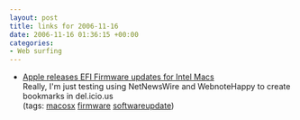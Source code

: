 ```yaml
---
layout: post
title: links for 2006-11-16
date: 2006-11-16 01:36:15 +00:00
categories:
- Web surfing
---
```

<ul class="delicious">
	<li>
		<div class="delicious-link"><a href="http://feeds.tuaw.com/~r/weblogsinc/tuaw/~3/48950578/">Apple releases EFI Firmware updates for Intel Macs</a></div>
		<div class="delicious-extended">Really, I'm just testing using NetNewsWire and WebnoteHappy to create bookmarks in del.icio.us</div>
		<div class="delicious-tags">(tags: <a href="http://del.icio.us/mathie/macosx">macosx</a> <a href="http://del.icio.us/mathie/firmware">firmware</a> <a href="http://del.icio.us/mathie/softwareupdate">softwareupdate</a>)</div>
	</li>
</ul>
